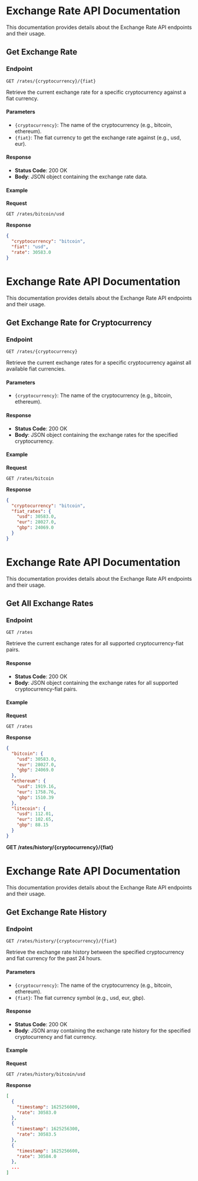 # Exchange Rate API Documentation

This documentation provides details about the Exchange Rate API endpoints and their usage.

## Get Exchange Rate

### Endpoint

`GET /rates/{cryptocurrency}/{fiat}`

Retrieve the current exchange rate for a specific cryptocurrency against a fiat currency.

#### Parameters

- `{cryptocurrency}`: The name of the cryptocurrency (e.g., bitcoin, ethereum).
- `{fiat}`: The fiat currency to get the exchange rate against (e.g., usd, eur).

#### Response

- **Status Code**: 200 OK
- **Body**: JSON object containing the exchange rate data.

#### Example

**Request**

`GET /rates/bitcoin/usd`

**Response**

```json
{
  "cryptocurrency": "bitcoin",
  "fiat": "usd",
  "rate": 30583.0
}
```

# Exchange Rate API Documentation

This documentation provides details about the Exchange Rate API endpoints and their usage.

## Get Exchange Rate for Cryptocurrency

### Endpoint

`GET /rates/{cryptocurrency}`

Retrieve the current exchange rates for a specific cryptocurrency against all available fiat currencies.

#### Parameters

- `{cryptocurrency}`: The name of the cryptocurrency (e.g., bitcoin, ethereum).

#### Response

- **Status Code**: 200 OK
- **Body**: JSON object containing the exchange rates for the specified cryptocurrency.

#### Example

**Request**

`GET /rates/bitcoin`

**Response**

```json
{
  "cryptocurrency": "bitcoin",
  "fiat_rates": {
    "usd": 30583.0,
    "eur": 28027.0,
    "gbp": 24069.0
  }
}
```

# Exchange Rate API Documentation

This documentation provides details about the Exchange Rate API endpoints and their usage.

## Get All Exchange Rates

### Endpoint

`GET /rates`

Retrieve the current exchange rates for all supported cryptocurrency-fiat pairs.

#### Response

- **Status Code**: 200 OK
- **Body**: JSON object containing the exchange rates for all supported cryptocurrency-fiat pairs.

#### Example

**Request**

`GET /rates`

**Response**

```json
{
  "bitcoin": {
    "usd": 30583.0,
    "eur": 28027.0,
    "gbp": 24069.0
  },
  "ethereum": {
    "usd": 1919.16,
    "eur": 1758.76,
    "gbp": 1510.39
  },
  "litecoin": {
    "usd": 112.01,
    "eur": 102.65,
    "gbp": 88.15
  }
}
```



**GET /rates/history/{cryptocurrency}/{fiat}**


# Exchange Rate API Documentation

This documentation provides details about the Exchange Rate API endpoints and their usage.

## Get Exchange Rate History

### Endpoint

`GET /rates/history/{cryptocurrency}/{fiat}`

Retrieve the exchange rate history between the specified cryptocurrency and fiat currency for the past 24 hours.

#### Parameters

- `{cryptocurrency}`: The name of the cryptocurrency (e.g., bitcoin, ethereum).
- `{fiat}`: The fiat currency symbol (e.g., usd, eur, gbp).

#### Response

- **Status Code**: 200 OK
- **Body**: JSON array containing the exchange rate history for the specified cryptocurrency and fiat currency.

#### Example

**Request**

`GET /rates/history/bitcoin/usd`

**Response**

```json
[
  {
    "timestamp": 1625256000,
    "rate": 30583.0
  },
  {
    "timestamp": 1625256300,
    "rate": 30583.5
  },
  {
    "timestamp": 1625256600,
    "rate": 30584.0
  },
  ...
]
```
